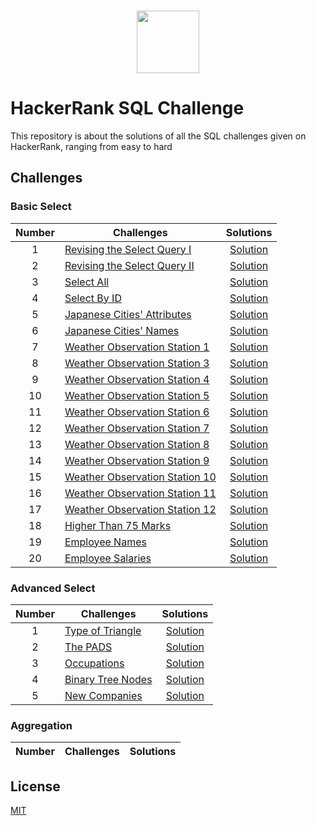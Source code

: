 <p align="center">  
	<br>
	<a href="https://www.hackerrank.com/https://www.hackerrank.com/shahrullo1995">
        <img height=100 src="https://d3keuzeb2crhkn.cloudfront.net/hackerrank/assets/styleguide/logo_wordmark-f5c5eb61ab0a154c3ed9eda24d0b9e31.svg"> 
    </a>
    <br>
</p>

# HackerRank SQL Challenge
This repository is about the solutions of all the SQL challenges given on HackerRank, ranging from easy to hard

## Challenges


### Basic Select 
| Number | Challenges | Solutions |
|:------:|------------|:---------:|
| 1 | [Revising the Select Query I](https://www.hackerrank.com/challenges/revising-the-select-query/problem) | [Solution](https://github.com/Shahrullo/HackerRank_SQL_Challenge/blob/main/Basic%20Select/Revising%20the%20Select%20Query%20I.sql) 
| 2 | [Revising the Select Query II](https://www.hackerrank.com/challenges/revising-the-select-query-2/problem) | [Solution](https://github.com/Shahrullo/HackerRank_SQL_Challenge/blob/main/Basic%20Select/Revising%20the%20Select%20Query%20II.sql)
| 3 | [Select All](https://www.hackerrank.com/challenges/select-all-sql/problem) | [Solution](https://github.com/Shahrullo/HackerRank_SQL_Challenge/blob/main/Basic%20Select/Select%20All.sql)
| 4 | [Select By ID](https://www.hackerrank.com/challenges/select-by-id/problem) | [Solution](https://github.com/Shahrullo/HackerRank_SQL_Challenge/blob/main/Basic%20Select/Select%20By%20ID.sql)
| 5 | [Japanese Cities' Attributes](https://www.hackerrank.com/challenges/japanese-cities-attributes/problem) | [Solution](https://github.com/Shahrullo/HackerRank_SQL_Challenge/blob/main/Basic%20Select/Japanese%20Cities'%20Attributes.sql)
| 6 | [Japanese Cities' Names](https://www.hackerrank.com/challenges/japanese-cities-name/problem) | [Solution](https://github.com/Shahrullo/HackerRank_SQL_Challenge/blob/main/Basic%20Select/Japanese%20Cities'%20Names.sql) 
| 7 | [Weather Observation Station 1](https://www.hackerrank.com/challenges/weather-observation-station-1/problem) | [Solution](https://github.com/Shahrullo/HackerRank_SQL_Challenge/blob/main/Basic%20Select/Weather%20Observation%20Station%201.sql)
| 8 | [Weather Observation Station 3](https://www.hackerrank.com/challenges/weather-observation-station-3/problem) | [Solution](https://github.com/Shahrullo/HackerRank_SQL_Challenge/blob/main/Basic%20Select/Weather%20Observation%20Station%203.sql)
| 9 | [Weather Observation Station 4](https://www.hackerrank.com/challenges/weather-observation-station-4/problem) | [Solution](https://github.com/Shahrullo/HackerRank_SQL_Challenge/blob/main/Basic%20Select/Weather%20Observation%20Station%204.sql)
| 10 | [Weather Observation Station 5](https://www.hackerrank.com/challenges/weather-observation-station-5/problem) | [Solution](https://github.com/Shahrullo/HackerRank_SQL_Challenge/blob/main/Basic%20Select/Weather%20Observation%20Station%205.sql)
| 11 | [Weather Observation Station 6](https://www.hackerrank.com/challenges/weather-observation-station-6/problem) | [Solution](https://github.com/Shahrullo/HackerRank_SQL_Challenge/blob/main/Basic%20Select/Weather%20Observation%20Station%206.sql) 
| 12 | [Weather Observation Station 7](https://www.hackerrank.com/challenges/weather-observation-station-7/problem) | [Solution](https://github.com/Shahrullo/HackerRank_SQL_Challenge/blob/main/Basic%20Select/Weather%20Observation%20Station%207.sql)
| 13 | [Weather Observation Station 8](https://www.hackerrank.com/challenges/weather-observation-station-8/problem) | [Solution](https://github.com/Shahrullo/HackerRank_SQL_Challenge/blob/main/Basic%20Select/Weather%20Observation%20Station%208.sql)
| 14 | [Weather Observation Station 9](https://www.hackerrank.com/challenges/weather-observation-station-9/problem) | [Solution](https://github.com/Shahrullo/HackerRank_SQL_Challenge/blob/main/Basic%20Select/Weather%20Observation%20Station%209.sql)
| 15 | [Weather Observation Station 10](https://www.hackerrank.com/challenges/weather-observation-station-10/problem) | [Solution](https://github.com/Shahrullo/HackerRank_SQL_Challenge/blob/main/Basic%20Select/Weather%20Observation%20Station%2010.sql)
| 16 | [Weather Observation Station 11](https://www.hackerrank.com/challenges/weather-observation-station-11/problem) | [Solution](https://github.com/Shahrullo/HackerRank_SQL_Challenge/blob/main/Basic%20Select/Weather%20Observation%20Station%2011.sql) 
| 17 | [Weather Observation Station 12](https://www.hackerrank.com/challenges/weather-observation-station-12/problem) | [Solution](https://github.com/Shahrullo/HackerRank_SQL_Challenge/blob/main/Basic%20Select/Weather%20Observation%20Station%2012.sql)
| 18 | [Higher Than 75 Marks](https://www.hackerrank.com/challenges/more-than-75-marks/problem) | [Solution](https://github.com/Shahrullo/HackerRank_SQL_Challenge/blob/main/Basic%20Select/Higher%20Than%2075%20Marks.sql)
| 19 | [Employee Names](https://www.hackerrank.com/challenges/name-of-employees/problem) | [Solution](https://github.com/Shahrullo/HackerRank_SQL_Challenge/blob/main/Basic%20Select/Employee%20Names.sql)
| 20 | [Employee Salaries](https://www.hackerrank.com/challenges/salary-of-employees/problem) | [Solution](https://github.com/Shahrullo/HackerRank_SQL_Challenge/blob/main/Basic%20Select/Employee%20Salaries.sql)


### Advanced Select 
| Number | Challenges | Solutions |
|:------:|------------|:---------:|
| 1 | [Type of Triangle](https://www.hackerrank.com/challenges/what-type-of-triangle/problem) | [Solution](https://github.com/Shahrullo/HackerRank_SQL_Challenge/blob/main/Advanced%20Select/Type%20of%20Triangle.sql)
| 2 | [The PADS](https://www.hackerrank.com/challenges/the-pads/problem) | [Solution](https://github.com/Shahrullo/HackerRank_SQL_Challenge/blob/main/Advanced%20Select/The%20PADS.sql)
| 3 | [Occupations](https://www.hackerrank.com/challenges/occupations/problem) | [Solution](https://github.com/Shahrullo/HackerRank_SQL_Challenge/blob/main/Advanced%20Select/Occupations.sql)
| 4 | [Binary Tree Nodes](https://www.hackerrank.com/challenges/binary-search-tree-1/problem) | [Solution](https://github.com/Shahrullo/HackerRank_SQL_Challenge/blob/main/Advanced%20Select/Binary%20Tree%20Nodes.sql)
| 5 | [New Companies](https://www.hackerrank.com/challenges/the-company/problem) | [Solution](https://github.com/Shahrullo/HackerRank_SQL_Challenge/blob/main/Advanced%20Select/New%20Companies.sql) 


### Aggregation
| Number | Challenges | Solutions |
|:------:|------------|:---------:|




## License
[MIT](https://github.com/Shahrullo/HackerRank_SQL_Challenge/blob/main/LICENSE)

